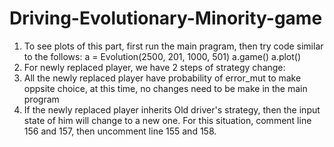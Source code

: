 # Driving-Evolutionary-Minority-game
1. To see plots of this part, first run the main pragram, then try code similar to the follows:
   a = Evolution(2500, 201, 1000, 501)
   a.game()
   a.plot()
2. For newly replaced player, we have 2 steps of strategy change:
  1. All the newly replaced player have probability of error_mut to make oppsite choice, at this time, 
        no changes need to be make in the main program
  2. If the newly replaced player inherits Old driver's strategy, then the input state of him will change to a new one.
        For this situation, comment line 156 and 157, then uncomment line 155 and 158.
